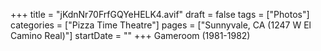 +++
title = "jKdnNr70FrfGQYeHELK4.avif"
draft = false
tags = ["Photos"]
categories = ["Pizza Time Theatre"]
pages = ["Sunnyvale, CA (1247 W El Camino Real)"]
startDate = ""
+++
Gameroom (1981-1982)
